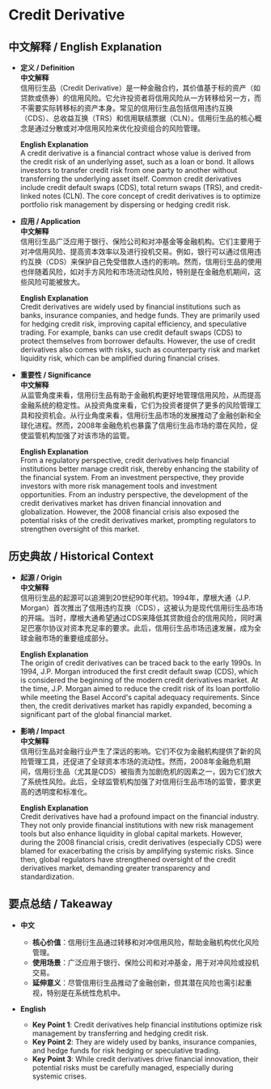 # Credit Derivative

## 中文解释 / English Explanation

* **定义 / Definition**  
  **中文解释**  
  信用衍生品（Credit Derivative）是一种金融合约，其价值基于标的资产（如贷款或债券）的信用风险。它允许投资者将信用风险从一方转移给另一方，而不需要实际转移标的资产本身。常见的信用衍生品包括信用违约互换（CDS）、总收益互换（TRS）和信用联结票据（CLN）。信用衍生品的核心概念是通过分散或对冲信用风险来优化投资组合的风险管理。  

  **English Explanation**  
  A credit derivative is a financial contract whose value is derived from the credit risk of an underlying asset, such as a loan or bond. It allows investors to transfer credit risk from one party to another without transferring the underlying asset itself. Common credit derivatives include credit default swaps (CDS), total return swaps (TRS), and credit-linked notes (CLN). The core concept of credit derivatives is to optimize portfolio risk management by dispersing or hedging credit risk.

* **应用 / Application**  
  **中文解释**  
  信用衍生品广泛应用于银行、保险公司和对冲基金等金融机构。它们主要用于对冲信用风险、提高资本效率以及进行投机交易。例如，银行可以通过信用违约互换（CDS）来保护自己免受借款人违约的影响。然而，信用衍生品的使用也伴随着风险，如对手方风险和市场流动性风险，特别是在金融危机期间，这些风险可能被放大。  

  **English Explanation**  
  Credit derivatives are widely used by financial institutions such as banks, insurance companies, and hedge funds. They are primarily used for hedging credit risk, improving capital efficiency, and speculative trading. For example, banks can use credit default swaps (CDS) to protect themselves from borrower defaults. However, the use of credit derivatives also comes with risks, such as counterparty risk and market liquidity risk, which can be amplified during financial crises.

* **重要性 / Significance**  
  **中文解释**  
  从监管角度来看，信用衍生品有助于金融机构更好地管理信用风险，从而提高金融系统的稳定性。从投资角度来看，它们为投资者提供了更多的风险管理工具和投资机会。从行业角度来看，信用衍生品市场的发展推动了金融创新和全球化进程。然而，2008年金融危机也暴露了信用衍生品市场的潜在风险，促使监管机构加强了对该市场的监管。  

  **English Explanation**  
  From a regulatory perspective, credit derivatives help financial institutions better manage credit risk, thereby enhancing the stability of the financial system. From an investment perspective, they provide investors with more risk management tools and investment opportunities. From an industry perspective, the development of the credit derivatives market has driven financial innovation and globalization. However, the 2008 financial crisis also exposed the potential risks of the credit derivatives market, prompting regulators to strengthen oversight of this market.

## 历史典故 / Historical Context

* **起源 / Origin**  
  **中文解释**  
  信用衍生品的起源可以追溯到20世纪90年代初。1994年，摩根大通（J.P. Morgan）首次推出了信用违约互换（CDS），这被认为是现代信用衍生品市场的开端。当时，摩根大通希望通过CDS来降低其贷款组合的信用风险，同时满足巴塞尔协议对资本充足率的要求。此后，信用衍生品市场迅速发展，成为全球金融市场的重要组成部分。  

  **English Explanation**  
  The origin of credit derivatives can be traced back to the early 1990s. In 1994, J.P. Morgan introduced the first credit default swap (CDS), which is considered the beginning of the modern credit derivatives market. At the time, J.P. Morgan aimed to reduce the credit risk of its loan portfolio while meeting the Basel Accord's capital adequacy requirements. Since then, the credit derivatives market has rapidly expanded, becoming a significant part of the global financial market.

* **影响 / Impact**  
  **中文解释**  
  信用衍生品对金融行业产生了深远的影响。它们不仅为金融机构提供了新的风险管理工具，还促进了全球资本市场的流动性。然而，2008年金融危机期间，信用衍生品（尤其是CDS）被指责为加剧危机的因素之一，因为它们放大了系统性风险。此后，全球监管机构加强了对信用衍生品市场的监管，要求更高的透明度和标准化。  

  **English Explanation**  
  Credit derivatives have had a profound impact on the financial industry. They not only provide financial institutions with new risk management tools but also enhance liquidity in global capital markets. However, during the 2008 financial crisis, credit derivatives (especially CDS) were blamed for exacerbating the crisis by amplifying systemic risks. Since then, global regulators have strengthened oversight of the credit derivatives market, demanding greater transparency and standardization.

## 要点总结 / Takeaway

* **中文**  
  - **核心价值**：信用衍生品通过转移和对冲信用风险，帮助金融机构优化风险管理。  
  - **使用场景**：广泛应用于银行、保险公司和对冲基金，用于对冲风险或投机交易。  
  - **延伸意义**：尽管信用衍生品推动了金融创新，但其潜在风险也需引起重视，特别是在系统性危机中。  

* **English**  
  - **Key Point 1**: Credit derivatives help financial institutions optimize risk management by transferring and hedging credit risk.  
  - **Key Point 2**: They are widely used by banks, insurance companies, and hedge funds for risk hedging or speculative trading.  
  - **Key Point 3**: While credit derivatives drive financial innovation, their potential risks must be carefully managed, especially during systemic crises.